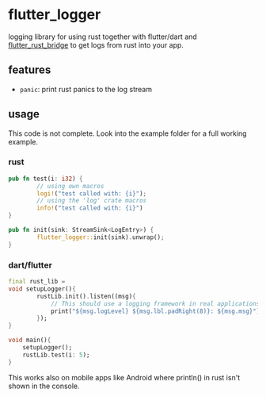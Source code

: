 # flutter_logger

logging library for using rust together with flutter/dart and [flutter_rust_bridge](https://github.com/fzyzcjy/flutter_rust_bridge) to get logs from rust into your app.

## features

- `panic`: print rust panics to the log stream

## usage

This code is not complete. Look into the example folder for a full working example.

### rust

```rs
pub fn test(i: i32) {
		// using own macros
		logi!("test called with: {i}");
		// using the 'log' crate macros
		info!("test called with: {i}")
}

pub fn init(sink: StreamSink<LogEntry>) {
		flutter_logger::init(sink).unwrap();
}
```

### dart/flutter

```dart
final rust_lib =
void setupLogger(){
		rustLib.init().listen((msg){
			// This should use a logging framework in real applications
			print("${msg.logLevel} ${msg.lbl.padRight(8)}: ${msg.msg}");
		});
}

void main(){
	setupLogger();
	rustLib.test(i: 5);
}

```

This works also on mobile apps like Android where println() in rust isn't shown in the console.
